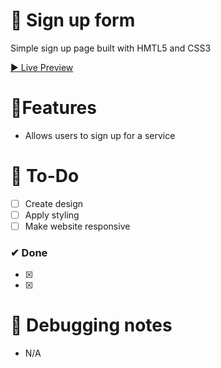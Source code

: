 # 🎨 Sign up form

Simple sign up page built with HMTL5 and CSS3

[▶ Live Preview](https://petromirkolev.github.io/TOP_Project_sign-up-form/)

# 🚀Features

- Allows users to sign up for a service

# 🔨 To-Do

- [ ] Create design
- [ ] Apply styling
- [ ] Make website responsive

### ✔ Done

- [x]
- [x]

# 📖 Debugging notes

- N/A
